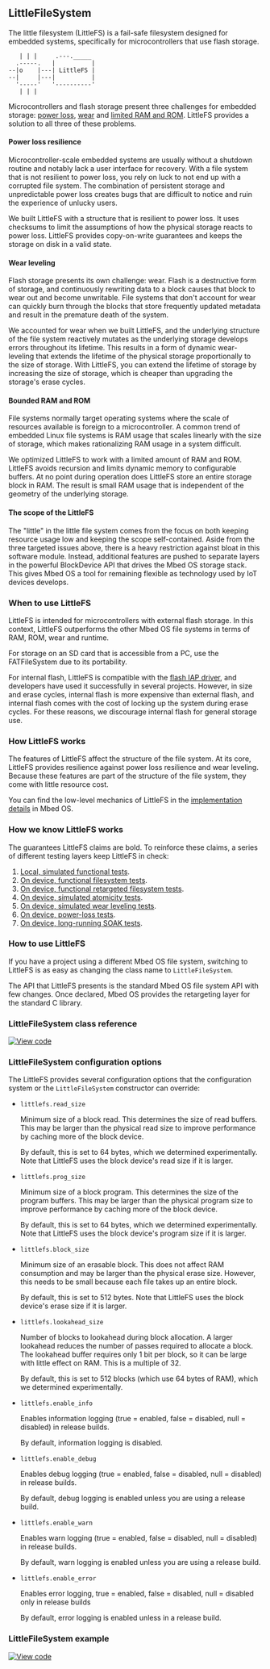 ## LittleFileSystem

The little filesystem (LittleFS) is a fail-safe filesystem designed for embedded systems, specifically for microcontrollers that use flash storage.

```
   | | |     .---._____
  .-----.   |          |
--|o    |---| LittleFS |
--|     |---|          |
  '-----'   '----------'
   | | |
```

Microcontrollers and flash storage present three challenges for embedded storage: [power loss](#power-loss-resilience), [wear](#wear-leveling) and [limited RAM and ROM](#bounded-ram-and-rom). LittleFS provides a solution to all three of these problems.

#### Power loss resilience

Microcontroller-scale embedded systems are usually without a shutdown routine and notably lack a user interface for recovery. With a file system that is not resilient to power loss, you rely on luck to not end up with a corrupted file system. The combination of persistent storage and unpredictable power loss creates bugs that are difficult to notice and ruin the experience of unlucky users.

We built LittleFS with a structure that is resilient to power loss. It uses checksums to limit the assumptions of how the physical storage reacts to power loss. LittleFS provides copy-on-write guarantees and keeps the storage on disk in a valid state.

#### Wear leveling

Flash storage presents its own challenge: wear. Flash is a destructive form of storage, and continuously rewriting data to a block causes that block to wear out and become unwritable. File systems that don't account for wear can quickly burn through the blocks that store frequently updated metadata and result in the premature death of the system.

We accounted for wear when we built LittleFS, and the underlying structure of the file system reactively mutates as the underlying storage develops errors throughout its lifetime. This results in a form of dynamic wear-leveling that extends the lifetime of the physical storage proportionally to the size of storage. With LittleFS, you can extend the lifetime of storage by increasing the size of storage, which is cheaper than upgrading the storage's erase cycles.

#### Bounded RAM and ROM

File systems normally target operating systems where the scale of resources available is foreign to a microcontroller. A common trend of embedded Linux file systems is RAM usage that scales linearly with the size of storage, which makes rationalizing RAM usage in a system difficult.

We optimized LittleFS to work with a limited amount of RAM and ROM. LittleFS avoids recursion and limits dynamic memory to configurable buffers. At no point during operation does LittleFS store an entire storage block in RAM. The result is small RAM usage that is independent of the geometry of the underlying storage.

#### The scope of the LittleFS

The "little" in the little file system comes from the focus on both keeping resource usage low and keeping the scope self-contained. Aside from the three targeted issues above, there is a heavy restriction against bloat in this software module. Instead, additional features are pushed to separate layers in the powerful BlockDevice API that drives the Mbed OS storage stack. This gives Mbed OS a tool for remaining flexible as technology used by IoT devices develops.

### When to use LittleFS

LittleFS is intended for microcontrollers with external flash storage. In this context, LittleFS outperforms the other Mbed OS file systems in terms of RAM, ROM, wear and runtime.

For storage on an SD card that is accessible from a PC, use the FATFileSystem due to its portability.

For internal flash, LittleFS is compatible with the [flash IAP driver](https://github.com/ARMmbed/flashiap-driver), and developers have used it successfully in several projects. However, in size and erase cycles, internal flash is more expensive than external flash, and internal flash comes with the cost of locking up the system during erase cycles. For these reasons, we discourage internal flash for general storage use.

### How LittleFS works

The features of LittleFS affect the structure of the file system. At its core, LittleFS provides resilience against power loss resilience and wear leveling. Because these features are part of the structure of the file system, they come with little resource cost.

You can find the low-level mechanics of LittleFS in the [implementation details](https://github.com/ARMmbed/mbed-os/blob/master/features/filesystem/littlefs/littlefs/DESIGN.md) in Mbed OS.

### How we know LittleFS works

The guarantees LittleFS claims are bold. To reinforce these claims, a series of different testing layers keep LittleFS in check:

1. [Local, simulated functional tests](https://github.com/ARMmbed/mbed-os/tree/master/features/filesystem/littlefs/littlefs/tests).
1. [On device, functional filesystem tests](https://github.com/ARMmbed/mbed-os/tree/master/features/filesystem/littlefs/TESTS/filesystem).
1. [On device, functional retargeted filesystem tests](https://github.com/ARMmbed/mbed-os/tree/master/features/filesystem/littlefs/TESTS/filesystem_retarget).
1. [On device, simulated atomicity tests](https://github.com/ARMmbed/mbed-os/tree/master/features/filesystem/littlefs/TESTS/filesystem_recovery/resilience).
1. [On device, simulated wear leveling tests](https://github.com/ARMmbed/mbed-os/tree/master/features/filesystem/littlefs/TESTS/filesystem_recovery/wear_leveling).
1. [On device, power-loss tests](https://github.com/ARMmbed/mbed-os/tree/master/features/filesystem/littlefs/TESTS/filesystem_recovery/resilience_functional).
1. [On device, long-running SOAK tests](https://github.com/ARMmbed/mbed-littlefs-soaktest).

### How to use LittleFS

If you have a project using a different Mbed OS file system, switching to LittleFS is as easy as changing the class name to `LittleFileSystem`.

The API that LittleFS presents is the standard Mbed OS file system API with few changes. Once declared, Mbed OS provides the retargeting layer for the standard C library.

### LittleFileSystem class reference

[![View code](https://www.mbed.com/embed/?type=library)](https://os.mbed.com/docs/v5.6/mbed-os-api-doxy/class_f_a_t_file_system.html)

### LittleFileSystem configuration options

The LittleFS provides several configuration options that the configuration system or the `LittleFileSystem` constructor can override:

- `littlefs.read_size`

  Minimum size of a block read. This determines the size of read buffers. This may be larger than the physical read size to improve performance by caching more of the block device.

  By default, this is set to 64 bytes, which we determined experimentally. Note that LittleFS uses the block device's read size if it is larger.

- `littlefs.prog_size`

  Minimum size of a block program. This determines the size of the program buffers. This may be larger than the physical program size to improve performance by caching more of the block device.

  By default, this is set to 64 bytes, which we determined experimentally. Note that LittleFS uses the block device's program size if it is larger.

- `littlefs.block_size`

  Minimum size of an erasable block. This does not affect RAM consumption and may be larger than the physical erase size. However, this needs to be small because each file takes up an entire block.

  By default, this is set to 512 bytes. Note that LittleFS uses the block device's erase size if it is larger.

- `littlefs.lookahead_size`

  Number of blocks to lookahead during block allocation. A larger lookahead reduces the number of passes required to allocate a block. The lookahead buffer requires only 1 bit per block, so it can be large with little effect on RAM. This is a multiple of 32.

  By default, this is set to 512 blocks (which use 64 bytes of RAM), which we determined experimentally.

- `littlefs.enable_info`

  Enables information logging (true = enabled, false = disabled, null = disabled) in release builds.

  By default, information logging is disabled.

- `littlefs.enable_debug`

  Enables debug logging (true = enabled, false = disabled, null = disabled) in release builds.

  By default, debug logging is enabled unless you are using a release build.

- `littlefs.enable_warn`

  Enables warn logging (true = enabled, false = disabled, null = disabled) in release builds.

  By default, warn logging is enabled unless you are using a release build.

- `littlefs.enable_error`

  Enables error logging, true = enabled, false = disabled, null = disabled
  only in release builds

  By default, error logging is enabled unless in a release build.

### LittleFileSystem example

[![View code](https://www.mbed.com/embed/?type=library)](https://os.mbed.com/teams/mbed-os-examples/code/mbed-os-example-littlefs)
